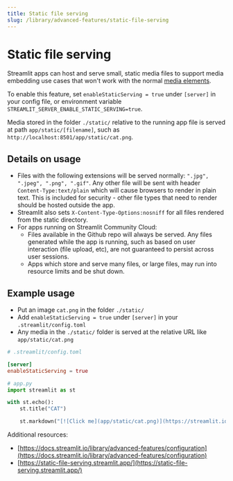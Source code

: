 ```yaml
---
title: Static file serving
slug: /library/advanced-features/static-file-serving
---
```


# Static file serving

Streamlit apps can host and serve small, static media files to support media embedding use cases that
won't work with the normal [media elements](https://docs.streamlit.io/library/api-reference/media).

To enable this feature, set `enableStaticServing = true` under `[server]` in your config file,
or environment variable `STREAMLIT_SERVER_ENABLE_STATIC_SERVING=true`.

Media stored in the folder `./static/` relative to the running app file is served at path
`app/static/[filename]`, such as `http://localhost:8501/app/static/cat.png`.

## Details on usage

- Files with the following extensions will be served normally: `".jpg", ".jpeg", ".png", ".gif"`. Any other
  file will be sent with header `Content-Type:text/plain` which will cause browsers to render in plain text.
  This is included for security - other file types that need to render should be hosted outside the app.
- Streamlit also sets `X-Content-Type-Options:nosniff` for all files rendered from the static directory.
- For apps running on Streamlit Community Cloud:
  - Files available in the Github repo will always be served. Any files generated while the app is running,
    such as based on user interaction (file upload, etc), are not guaranteed to persist across user sessions.
  - Apps which store and serve many files, or large files, may run into resource limits and be shut down.

## Example usage

- Put an image `cat.png` in the folder `./static/`
- Add `enableStaticServing = true` under `[server]` in your `.streamlit/config.toml`
- Any media in the `./static/` folder is served at the relative URL like `app/static/cat.png`

```toml
# .streamlit/config.toml

[server]
enableStaticServing = true
```

```python
# app.py
import streamlit as st

with st.echo():
    st.title("CAT")

    st.markdown("[![Click me](app/static/cat.png)](https://streamlit.io)")

```

Additional resources:

- [https://docs.streamlit.io/library/advanced-features/configuration](https://docs.streamlit.io/library/advanced-features/configuration)
- [https://static-file-serving.streamlit.app/](https://static-file-serving.streamlit.app/)

<Cloud src="https://static-file-serving.streamlit.app/?embedded=true" height="1000" />

